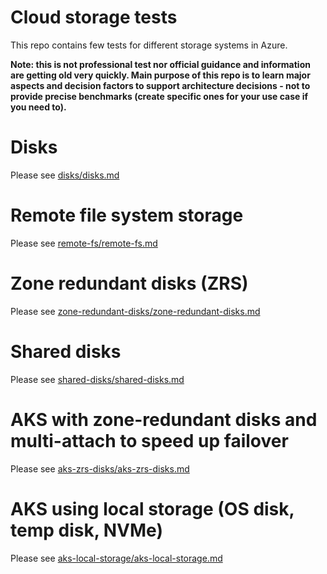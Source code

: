 # Cloud storage tests
This repo contains few tests for different storage systems in Azure.

**Note: this is not professional test nor official guidance and information are getting old very quickly. Main purpose of this repo is to learn major aspects and decision factors to support architecture decisions - not to provide precise benchmarks (create specific ones for your use case if you need to).**

# Disks
Please see [disks/disks.md](disks/disks.md)

# Remote file system storage
Please see [remote-fs/remote-fs.md](remote-fs/remote-fs.md)

# Zone redundant disks (ZRS)
Please see [zone-redundant-disks/zone-redundant-disks.md](zone-redundant-disks/zone-redundant-disks.md)

# Shared disks
Please see [shared-disks/shared-disks.md](shared-disks/shared-disks.md)

# AKS with zone-redundant disks and multi-attach to speed up failover
Please see [aks-zrs-disks/aks-zrs-disks.md](aks-zrs-disks/aks-zrs-disks.md)

# AKS using local storage (OS disk, temp disk, NVMe)
Please see [aks-local-storage/aks-local-storage.md](aks-local-storage/aks-local-storage.md)
